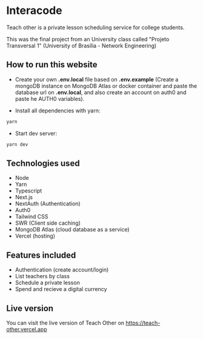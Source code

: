 # Interacode

Teach other is a private lesson scheduling service for college students.

This was the final project from an University class called "Projeto Transversal 1" (University of Brasília - Network Engineering)

## How to run this website

- Create your own **.env.local** file based on **.env.example** (Create a mongoDB instance on MongoDB Atlas or docker container and paste the database url on **.env.local**, and also create an account on auth0 and paste he AUTH0 variables).

- Install all dependencies with yarn:

```bash
yarn
```

- Start dev server:

```bash
yarn dev
```

## Technologies used

- Node
- Yarn
- Typescript
- Next.js
- NextAuth (Authentication)
- Auth0
- Tailwind CSS
- SWR (Client side caching)
- MongoDB Atlas (cloud database as a service)
- Vercel (hosting)

## Features included

- Authentication (create account/login)
- List teachers by class
- Schedule a private lesson
- Spend and recieve a digital currency

## Live version

You can visit the live version of Teach Other on https://teach-other.vercel.app
